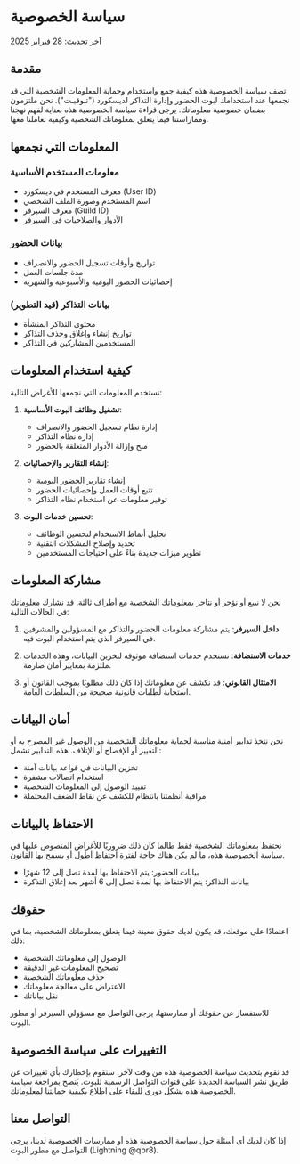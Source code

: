 # سياسة الخصوصية

آخر تحديث: 28 فبراير 2025

## مقدمة

تصف سياسة الخصوصية هذه كيفية جمع واستخدام وحماية المعلومات الشخصية التي قد نجمعها عند استخدامك لبوت الحضور وإدارة التذاكر لديسكورد ("تـوقيـت"). نحن ملتزمون بضمان خصوصية معلوماتك. يرجى قراءة سياسة الخصوصية هذه بعناية لفهم نهجنا ومماراستنا فيما يتعلق بمعلوماتك الشخصية وكيفية تعاملنا معها.

## المعلومات التي نجمعها

### معلومات المستخدم الأساسية
- معرف المستخدم في ديسكورد (User ID)
- اسم المستخدم وصورة الملف الشخصي
- معرف السيرفر (Guild ID)
- الأدوار والصلاحيات في السيرفر

### بيانات الحضور
- تواريخ وأوقات تسجيل الحضور والانصراف
- مدة جلسات العمل
- إحصائيات الحضور اليومية والأسبوعية والشهرية

### بيانات التذاكر (قيد التطوير)
- محتوى التذاكر المنشأة
- تواريخ إنشاء وإغلاق وحذف التذاكر
- المستخدمين المشاركين في التذاكر

## كيفية استخدام المعلومات

نستخدم المعلومات التي نجمعها للأغراض التالية:

1. **تشغيل وظائف البوت الأساسية**:
   - إدارة نظام تسجيل الحضور والانصراف
   - إدارة نظام التذاكر
   - منح وإزالة الأدوار المتعلقة بالحضور

2. **إنشاء التقارير والإحصائيات**:
   - إنشاء تقارير الحضور اليومية
   - تتبع أوقات العمل وإحصائيات الحضور
   - توفير معلومات عن استخدام نظام التذاكر

3. **تحسين خدمات البوت**:
   - تحليل أنماط الاستخدام لتحسين الوظائف
   - تحديد وإصلاح المشكلات التقنية
   - تطوير ميزات جديدة بناءً على احتياجات المستخدمين

## مشاركة المعلومات

نحن لا نبيع أو نؤجر أو نتاجر بمعلوماتك الشخصية مع أطراف ثالثة. قد نشارك معلوماتك في الحالات التالية:

1. **داخل السيرفر**: يتم مشاركة معلومات الحضور والتذاكر مع المسؤولين والمشرفين في السيرفر الذي يتم استخدام البوت فيه.

2. **خدمات الاستضافة**: نستخدم خدمات استضافة موثوقة لتخزين البيانات، وهذه الخدمات ملتزمة بمعايير أمان صارمة.

3. **الامتثال القانوني**: قد نكشف عن معلوماتك إذا كان ذلك مطلوبًا بموجب القانون أو استجابة لطلبات قانونية صحيحة من السلطات العامة.

## أمان البيانات

نحن نتخذ تدابير أمنية مناسبة لحماية معلوماتك الشخصية من الوصول غير المصرح به أو التغيير أو الإفصاح أو الإتلاف. هذه التدابير تشمل:

- تخزين البيانات في قواعد بيانات آمنة
- استخدام اتصالات مشفرة
- تقييد الوصول إلى المعلومات الشخصية
- مراقبة أنظمتنا بانتظام للكشف عن نقاط الضعف المحتملة

## الاحتفاظ بالبيانات

نحتفظ بمعلوماتك الشخصية فقط طالما كان ذلك ضروريًا للأغراض المنصوص عليها في سياسة الخصوصية هذه، ما لم يكن هناك حاجة لفترة احتفاظ أطول أو يسمح بها القانون.

- بيانات الحضور: يتم الاحتفاظ بها لمدة تصل إلى 12 شهرًا
- بيانات التذاكر: يتم الاحتفاظ بها لمدة تصل إلى 6 أشهر بعد إغلاق التذكرة

## حقوقك

اعتمادًا على موقعك، قد يكون لديك حقوق معينة فيما يتعلق بمعلوماتك الشخصية، بما في ذلك:

- الوصول إلى معلوماتك الشخصية
- تصحيح المعلومات غير الدقيقة
- حذف معلوماتك الشخصية
- الاعتراض على معالجة معلوماتك
- نقل بياناتك

للاستفسار عن حقوقك أو ممارستها، يرجى التواصل مع مسؤولي السيرفر أو مطور البوت.

## التغييرات على سياسة الخصوصية

قد نقوم بتحديث سياسة الخصوصية هذه من وقت لآخر. سنقوم بإخطارك بأي تغييرات عن طريق نشر السياسة الجديدة على قنوات التواصل الرسمية للبوت. يُنصح بمراجعة سياسة الخصوصية هذه بشكل دوري للبقاء على اطلاع بكيفية حمايتنا لمعلوماتك.

## التواصل معنا

إذا كان لديك أي أسئلة حول سياسة الخصوصية هذه أو ممارسات الخصوصية لدينا، يرجى التواصل مع مطور البوت (Lightning @qbr8).
